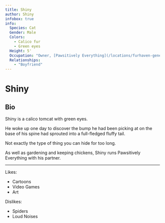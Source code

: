 ```yaml
---
title: Shiny
author: Shiny
infobox: true
info:
  Species: Cat
  Gender: Male
  Colors:
    - Calico fur
    - Green eyes
  Height: 5'
  Occupation: "Owner, [Pawsitively Everything](/locations/furhaven-general-store)"
  Relationships:
    - "Boyfriend"
---
```


Shiny
=======

## Bio

Shiny is a calico tomcat with green eyes.

He woke up one day to discover the bump he had been picking at on the base of his spine had sprouted into a full-fledged fluffy tail.

Not exactly the type of thing you can hide for too long.

As well as gardening and keeping chickens, Shiny runs Pawsitively Everything with his partner.

---

Likes:

  * Cartoons
  * Video Games
  * Art

Dislikes:

  * Spiders
  * Loud Noises
